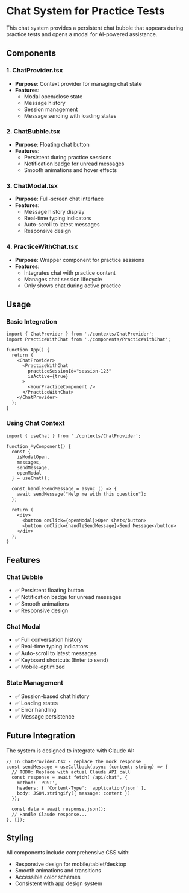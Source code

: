 # Chat System for Practice Tests

This chat system provides a persistent chat bubble that appears during practice tests and opens a modal for AI-powered assistance.

## Components

### 1. ChatProvider.tsx
- **Purpose**: Context provider for managing chat state
- **Features**: 
  - Modal open/close state
  - Message history
  - Session management
  - Message sending with loading states

### 2. ChatBubble.tsx
- **Purpose**: Floating chat button
- **Features**:
  - Persistent during practice sessions
  - Notification badge for unread messages
  - Smooth animations and hover effects

### 3. ChatModal.tsx
- **Purpose**: Full-screen chat interface
- **Features**:
  - Message history display
  - Real-time typing indicators
  - Auto-scroll to latest messages
  - Responsive design

### 4. PracticeWithChat.tsx
- **Purpose**: Wrapper component for practice sessions
- **Features**:
  - Integrates chat with practice content
  - Manages chat session lifecycle
  - Only shows chat during active practice

## Usage

### Basic Integration

```tsx
import { ChatProvider } from './contexts/ChatProvider';
import PracticeWithChat from './components/PracticeWithChat';

function App() {
  return (
    <ChatProvider>
      <PracticeWithChat 
        practiceSessionId="session-123" 
        isActive={true}
      >
        <YourPracticeComponent />
      </PracticeWithChat>
    </ChatProvider>
  );
}
```

### Using Chat Context

```tsx
import { useChat } from './contexts/ChatProvider';

function MyComponent() {
  const { 
    isModalOpen, 
    messages, 
    sendMessage, 
    openModal 
  } = useChat();

  const handleSendMessage = async () => {
    await sendMessage("Help me with this question");
  };

  return (
    <div>
      <button onClick={openModal}>Open Chat</button>
      <button onClick={handleSendMessage}>Send Message</button>
    </div>
  );
}
```

## Features

### Chat Bubble
- ✅ Persistent floating button
- ✅ Notification badge for unread messages
- ✅ Smooth animations
- ✅ Responsive design

### Chat Modal
- ✅ Full conversation history
- ✅ Real-time typing indicators
- ✅ Auto-scroll to latest messages
- ✅ Keyboard shortcuts (Enter to send)
- ✅ Mobile-optimized

### State Management
- ✅ Session-based chat history
- ✅ Loading states
- ✅ Error handling
- ✅ Message persistence

## Future Integration

The system is designed to integrate with Claude AI:

```tsx
// In ChatProvider.tsx - replace the mock response
const sendMessage = useCallback(async (content: string) => {
  // TODO: Replace with actual Claude API call
  const response = await fetch('/api/chat', {
    method: 'POST',
    headers: { 'Content-Type': 'application/json' },
    body: JSON.stringify({ message: content })
  });
  
  const data = await response.json();
  // Handle Claude response...
}, []);
```

## Styling

All components include comprehensive CSS with:
- Responsive design for mobile/tablet/desktop
- Smooth animations and transitions
- Accessible color schemes
- Consistent with app design system
